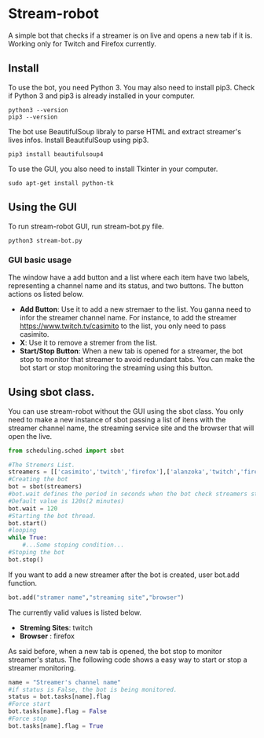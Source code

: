 # Stream-robot

A simple bot that checks if a streamer is on live and opens a new tab if it is. Working only for Twitch and Firefox currently.

## Install

To use the bot, you need Python 3. You may also need to install pip3. Check if Python 3 and pip3 is already installed in your computer.

```
python3 --version
pip3 --version
```

The bot use BeautifulSoup libraly to parse HTML and extract streamer's lives  infos. Install BeautifulSoup using pip3.

```
pip3 install beautifulsoup4
```

To use the GUI, you also need to install Tkinter in your computer.

```
sudo apt-get install python-tk
```

## Using the GUI

To run stream-robot GUI, run stream-bot.py file.

```
python3 stream-bot.py
```

### GUI basic usage

The window have a add button and a list where each item have two labels, representing a channel name and its status, and two buttons. The button actions os listed below.

* **Add Button**: Use it to add a new stremaer to the list. You ganna need to infor the streamer channel name. For instance, to add the streamer https://www.twitch.tv/casimito to the list, you only need to pass casimito.
* **X**: Use it to remove a stremer from the list.
* **Start/Stop Button**: When a new tab is opened for a streamer, the bot stop to monitor that streamer to avoid redundant tabs. You can make the bot start or stop monitoring the streaming using this button.

## Using sbot class.

You can use stream-robot without the GUI using the sbot class. You only need to make a new instance of sbot passing a list of itens with the streamer channel name, the streaming service site and the browser that will open the live.

```python
from scheduling.sched import sbot

#The Stremers List.
streamers = [['casimito','twitch','firefox'],['alanzoka','twitch','firefox']]
#Creating the bot
bot = sbot(streamers)
#bot.wait defines the period in seconds when the bot check streamers status. 
#Default value is 120s(2 minutes)
bot.wait = 120
#Starting the bot thread.
bot.start()
#looping
while True:
    #...Some stoping condition...
#Stoping the bot
bot.stop()
```

If you want to add a new streamer after the bot is created, user bot.add function.

```python
bot.add("stramer name","streaming site","browser")
```

The currently valid values is listed below.

* **Streming Sites**: twitch
* **Browser** : firefox 

As said before, when a new tab is opened, the bot stop to monitor streamer's status. The following code shows a easy way to start or stop a streamer monitoring.

```python
name = "Streamer's channel name"
#if status is False, the bot is being monitored.
status = bot.tasks[name].flag
#Force start
bot.tasks[name].flag = False
#Force stop
bot.tasks[name].flag = True
```
